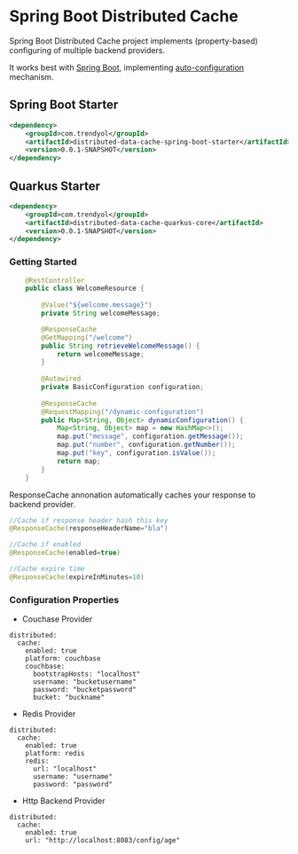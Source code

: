 # Spring Boot Distributed Cache

Spring Boot Distributed Cache project implements (property-based) configuring of multiple backend providers.

It works best with [Spring Boot](https://github.com/spring-projects/spring-boot), implementing [auto-configuration](https://github.com/previousdeveloper/spring-boot-distributed-data-cache) mechanism.

## Spring Boot Starter
```xml
<dependency>
    <groupId>com.trendyol</groupId>
    <artifactId>distributed-data-cache-spring-boot-starter</artifactId>
    <version>0.0.1-SNAPSHOT</version>
</dependency>
```

## Quarkus Starter

```xml
<dependency>
    <groupId>com.trendyol</groupId>
    <artifactId>distributed-data-cache-quarkus-core</artifactId>
    <version>0.0.1-SNAPSHOT</version>
</dependency>
```

### Getting Started

```java
    @RestController
    public class WelcomeResource {
    
    	@Value("${welcome.message}")
    	private String welcomeMessage;

        @ResponseCache
    	@GetMapping("/welcome")
    	public String retrieveWelcomeMessage() {
    		return welcomeMessage;
    	}
    
    	@Autowired
    	private BasicConfiguration configuration;
    
    	@ResponseCache
    	@RequestMapping("/dynamic-configuration")
    	public Map<String, Object> dynamicConfiguration() {
    		Map<String, Object> map = new HashMap<>();
    		map.put("message", configuration.getMessage());
    		map.put("number", configuration.getNumber());
    		map.put("key", configuration.isValue());
    		return map;
    	}
    }
```
ResponseCache annonation automatically caches your response to backend provider.

```java
//Cache if response header hash this key
@ResponseCache(responseHeaderName="bla")

//Cache if enabled
@ResponseCache(enabled=true)

//Cache expire time
@ResponseCache(expireInMinutes=10)
```

### Configuration Properties

- Couchase Provider
```
distributed:
  cache:
    enabled: true
    platform: couchbase
    couchbase:
      bootstrapHosts: "localhost"
      username: "bucketusername"
      password: "bucketpassword"
      bucket: "buckname"
```

- Redis Provider
```
distributed:
  cache:
    enabled: true
    platform: redis
    redis:
      url: "localhost"
      username: "username"
      password: "password"
```


- Http Backend Provider
```
distributed:
  cache:
    enabled: true
    url: "http://localhost:8083/config/age"
```
